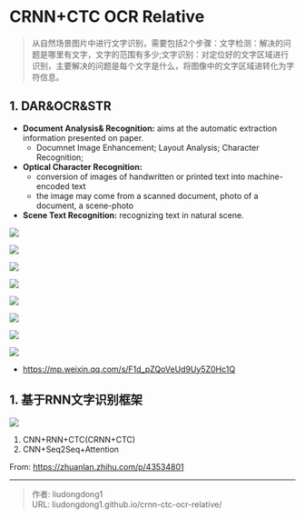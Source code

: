 # CRNN+CTC OCR Relative


> 从自然场景图片中进行文字识别，需要包括2个步骤：文字检测：解决的问题是哪里有文字，文字的范围有多少;文字识别：对定位好的文字区域进行识别，主要解决的问题是每个文字是什么，将图像中的文字区域进转化为字符信息。

## 1. DAR&OCR&STR

- **Document Analysis& Recognition:** aims at the automatic extraction information presented on paper.
  - Documnet Image Enhancement; Layout Analysis; Character Recognition;
- **Optical Character Recognition:**
  - conversion of images of handwritten or printed text into machine-encoded text
  - the image may come from a scanned document, photo of a document, a scene-photo
- **Scene Text Recognition:** recognizing text in natural scene.

![](https://gitee.com/github-25970295/blogImage/raw/master/img/image-20200802085017178.png)

![](https://gitee.com/github-25970295/blogImage/raw/master/img/image-20200802085325293.png)

![](https://gitee.com/github-25970295/blogImage/raw/master/img/image-20200802085427659.png)

![](https://gitee.com/github-25970295/blogImage/raw/master/img/image-20200802090607760.png)

![](https://gitee.com/github-25970295/blogImage/raw/master/img/image-20200802095248267.png)

![](https://gitee.com/github-25970295/blogImage/raw/master/img/image-20200802095717531.png)

![](https://gitee.com/github-25970295/blogImage/raw/master/img/image-20200802095815004.png)

![](https://gitee.com/github-25970295/blogImage/raw/master/img/image-20200802095916880.png)

- https://mp.weixin.qq.com/s/F1d_pZQoVeUd9Uy5Z0Hc1Q

## 1. 基于RNN文字识别框架

![](https://gitee.com/github-25970295/blogImage/raw/master/img/image-20200711220418971.png)

1. CNN+RNN+CTC(CRNN+CTC)
2. CNN+Seq2Seq+Attention

From: https://zhuanlan.zhihu.com/p/43534801

---

> 作者: liudongdong1  
> URL: liudongdong1.github.io/crnn-ctc-ocr-relative/  

